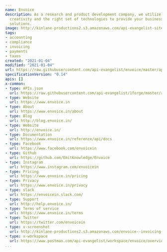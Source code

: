 ```yaml
---
name: Envoice
description: As a research and product development company, we utilize knowledge,
  creativity and the right set of technologies to provide your business with progressive
  solutions.
image: http://kinlane-productions2.s3.amazonaws.com/api-evangelist-site/company/logos/logo-60x60.png
tags:
- accounting
- compliance
- invoicing
- payments
- taxes
created: "2021-01-04"
modified: "2021-01-04"
url: https://raw.githubusercontent.com/api-evangelist/envoice/master/apis.json
specificationVersion: "0.14"
apis: []
x-common:
- type: APIs.json
  url: https://raw.githubusercontent.com/api-evangelist/1forge/master/apis.json
- type: Website
  url: https://www.envoice.in
- type: About
  url: https://www.envoice.in/about
- type: Blog
  url: http://blog.envoice.in/
- type: Website
  url: http://envoice.in/
- type: Documentation
  url: https://www.envoice.in/reference/api/docs
- type: Facebook
  url: https://www.facebook.com/envoicein
- type: Github
  url: https://github.com/EmitKnowledge/Envoice
- type: Instagram
  url: https://www.instagram.com/envoicein
- type: Pricing
  url: https://www.envoice.in/pricing
- type: Privacy
  url: https://www.envoice.in/privacy
- type: slack
  url: https://envoicein.slack.com/
- type: Support
  url: http://help.envoice.in/
- type: Terms of service
  url: https://www.envoice.in/terms
- type: Twitter
  url: https://twitter.com/envoicein
- type: x-screenshot
  url: http://kinlane-productions2.s3.amazonaws.com/envoice--invoicing-for-online-businesses.jpg
- type: x-workspace
  url: https://www.postman.com/api-evangelist/workspace/envoice/overview
...
```

